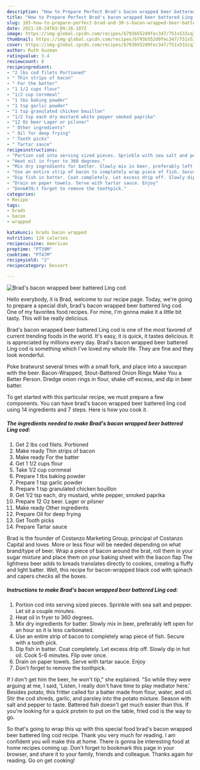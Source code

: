 ```yaml
---
description: "How to Prepare Perfect Brad's bacon wrapped beer battered Ling cod"
title: "How to Prepare Perfect Brad's bacon wrapped beer battered Ling cod"
slug: 165-how-to-prepare-perfect-brad-and-39-s-bacon-wrapped-beer-battered-ling-cod
date: 2021-10-24T03:09:26.187Z
image: https://img-global.cpcdn.com/recipes/b793b552d9fec347/751x532cq70/brads-bacon-wrapped-beer-battered-ling-cod-recipe-main-photo.jpg
thumbnail: https://img-global.cpcdn.com/recipes/b793b552d9fec347/751x532cq70/brads-bacon-wrapped-beer-battered-ling-cod-recipe-main-photo.jpg
cover: https://img-global.cpcdn.com/recipes/b793b552d9fec347/751x532cq70/brads-bacon-wrapped-beer-battered-ling-cod-recipe-main-photo.jpg
author: Ruth Guzman
ratingvalue: 3.4
reviewcount: 8
recipeingredient:
- "2 lbs cod filets Portioned"
- " Thin strips of bacon"
- " For the batter"
- "1 1/2 cups flour"
- "1/2 cup cornmeal"
- "1 tbs baking powder"
- "1 tsp garlic powder"
- "1 tsp granulated chicken bouillon"
- "1/2 tsp each dry mustard white pepper smoked paprika"
- "12 Oz beer Lager or pilsner"
- " Other ingredients"
- " Oil for deep frying"
- " Tooth picks"
- " Tartar sauce"
recipeinstructions:
- "Portion cod into serving sized pieces. Sprinkle with sea salt and pepper. Let sit a couple minutes."
- "Heat oil in fryer to 360 degrees."
- "Mix dry ingredients for batter. Slowly mix in beer, preferably left open for an hour so it is less carbonated."
- "Use an entire strip of bacon to completely wrap piece of fish. Secure with a tooth pick."
- "Dip fish in batter. Coat completely. Let excess drip off. Slowly dip in hot oil. Cook 5-6 minutes. Flip over once."
- "Drain on paper towels. Serve with tartar sauce. Enjoy"
- "Don&#39;t forget to remove the toothpick."
categories:
- Recipe
tags:
- brads
- bacon
- wrapped

katakunci: brads bacon wrapped 
nutrition: 124 calories
recipecuisine: American
preptime: "PT39M"
cooktime: "PT47M"
recipeyield: "2"
recipecategory: Dessert

---
```



![Brad&#39;s bacon wrapped beer battered Ling cod](https://img-global.cpcdn.com/recipes/b793b552d9fec347/751x532cq70/brads-bacon-wrapped-beer-battered-ling-cod-recipe-main-photo.jpg)

Hello everybody, it is Brad, welcome to our recipe page. Today, we're going to prepare a special dish, brad&#39;s bacon wrapped beer battered ling cod. One of my favorites food recipes. For mine, I'm gonna make it a little bit tasty. This will be really delicious.

Brad&#39;s bacon wrapped beer battered Ling cod is one of the most favored of current trending foods in the world. It's easy, it is quick, it tastes delicious. It is appreciated by millions every day. Brad&#39;s bacon wrapped beer battered Ling cod is something which I've loved my whole life. They are fine and they look wonderful.

Poke bratwurst several times with a small fork, and place into a saucepan with the beer. Bacon-Wrapped, Stout-Battered Onion Rings Make You a Better Person. Dredge onion rings in flour, shake off excess, and dip in beer batter.


To get started with this particular recipe, we must prepare a few components. You can have brad&#39;s bacon wrapped beer battered ling cod using 14 ingredients and 7 steps. Here is how you cook it.

<!--inarticleads1-->

##### The ingredients needed to make Brad&#39;s bacon wrapped beer battered Ling cod:

1. Get 2 lbs cod filets. Portioned
1. Make ready  Thin strips of bacon
1. Make ready  For the batter
1. Get 1 1/2 cups flour
1. Take 1/2 cup cornmeal
1. Prepare 1 tbs baking powder
1. Prepare 1 tsp garlic powder
1. Prepare 1 tsp granulated chicken bouillon
1. Get 1/2 tsp each, dry mustard, white pepper, smoked paprika
1. Prepare 12 Oz beer. Lager or pilsner
1. Make ready  Other ingredients
1. Prepare  Oil for deep frying
1. Get  Tooth picks
1. Prepare  Tartar sauce


Brad is the founder of Costanzo Marketing Group, principal of Costanzo Capital and loves. More or less flour will be needed depending on what brand/type of beer. Wrap a piece of bacon around the brat, roll them in your sugar mixture and place them on your baking sheet with the bacon flap The lightness beer adds to breads translates directly to cookies, creating a fluffy and light batter. Well, this recipe for bacon-wrapped black cod with spinach and capers checks all the boxes. 

<!--inarticleads2-->

##### Instructions to make Brad&#39;s bacon wrapped beer battered Ling cod:

1. Portion cod into serving sized pieces. Sprinkle with sea salt and pepper. Let sit a couple minutes.
1. Heat oil in fryer to 360 degrees.
1. Mix dry ingredients for batter. Slowly mix in beer, preferably left open for an hour so it is less carbonated.
1. Use an entire strip of bacon to completely wrap piece of fish. Secure with a tooth pick.
1. Dip fish in batter. Coat completely. Let excess drip off. Slowly dip in hot oil. Cook 5-6 minutes. Flip over once.
1. Drain on paper towels. Serve with tartar sauce. Enjoy
1. Don&#39;t forget to remove the toothpick.


If I don&#39;t get him the beer, he won&#39;t tip,&#34; she explained. &#34;So while they were arguing at me, I said, &#39;Listen, I really don&#39;t have time to play mediator here.&#39; Besides potato, this fritter called for a batter made from flour, water, and oil. Stir the cod shreds, garlic, and parsley into the potato mixture. Season with salt and pepper to taste. Battered fish doesn&#39;t get much easier than this. If you&#39;re looking for a quick protein to put on the table, fried cod is the way to go. 

So that's going to wrap this up with this special food brad&#39;s bacon wrapped beer battered ling cod recipe. Thank you very much for reading. I am confident you will make this at home. There is gonna be interesting food at home recipes coming up. Don't forget to bookmark this page in your browser, and share it to your family, friends and colleague. Thanks again for reading. Go on get cooking!
